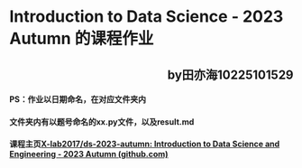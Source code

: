 # Introduction to Data Science - 2023 Autumn 的课程作业

## <div align="right"> by田亦海10225101529

#### PS：作业以日期命名，在对应文件夹内

#### 文件夹内有以题号命名的xx.py文件，以及result.md

#### 课程主页[X-lab2017/ds-2023-autumn: Introduction to Data Science and Engineering - 2023 Autumn (github.com)](https://github.com/X-lab2017/ds-2023-autumn)